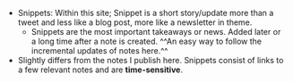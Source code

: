 - Snippets: Within this site; Snippet is a short story/update more than a tweet and less like a blog post, more like a newsletter in theme.
    - Snippets are the most important takeaways or news. Added later or a long time after a note is created. ^^An easy way to follow the incremental updates of notes here.^^
- Slightly differs from the notes I publish here. Snippets consist of links to a few relevant notes and are **time-sensitive**.
